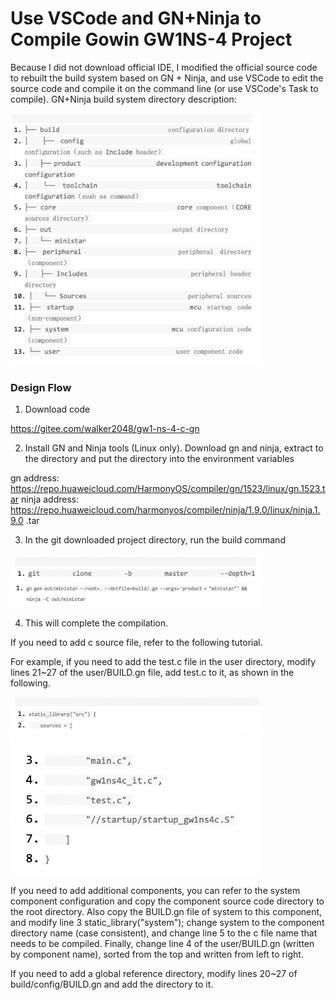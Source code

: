 # Use VSCode and GN+Ninja to Compile Gowin GW1NS-4 Project

Because I did not download official IDE, I modified the official source code to rebuilt the build system based on GN + Ninja, and use VSCode to edit the source code and compile it on the command line (or use VSCode's Task to compile).
GN+Ninja build system directory description:

<img src="/projects/Using VSCode and GN+Ninja to Compile Gowin GW1NS-4 Project/pic/VScode pic (1).png" width= "400">

### Design Flow

1. Download code

https://gitee.com/walker2048/gw1-ns-4-c-gn

2. Install GN and Ninja tools (Linux only). Download gn and ninja, extract to the directory and put the directory into the environment variables

gn address: https://repo.huaweicloud.com/HarmonyOS/compiler/gn/1523/linux/gn.1523.tar
ninja address: https://repo.huaweicloud.com/harmonyos/compiler/ninja/1.9.0/linux/ninja.1.9.0 .tar

3. In the git downloaded project directory, run the build command

<img src="/projects/Using VSCode and GN+Ninja to Compile Gowin GW1NS-4 Project/pic/VScode (2).png" width= "400">

<img src="/projects/Using VSCode and GN+Ninja to Compile Gowin GW1NS-4 Project/pic/VScode pic (3).png" width= "400">

4. This will complete the compilation.

If you need to add c source file, refer to the following tutorial.

For example, if you need to add the test.c file in the user directory, modify lines 21~27 of the user/BUILD.gn file, add test.c to it, as shown in the following.

<img src="/projects/Using VSCode and GN+Ninja to Compile Gowin GW1NS-4 Project/pic/VScode pic (4).png" width= "400">

<img src="/projects/Using VSCode and GN+Ninja to Compile Gowin GW1NS-4 Project/pic/VScode pic (5).png" width= "400">

If you need to add additional components, you can refer to the system component configuration and copy the component source code directory to the root directory. Also copy the BUILD.gn file of system to this component, and modify line 3 static_library("system"); change system to the component directory name (case consistent), and change line 5 to the c file name that needs to be compiled. Finally, change line 4 of the user/BUILD.gn (written by component name), sorted from the top and written from left to right.

If you need to add a global reference directory, modify lines 20~27 of build/config/BUILD.gn and add the directory to it.
